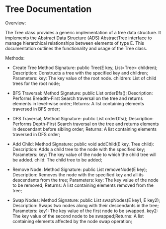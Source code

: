 # Tree Documentation

Overview:

The Tree<E> class provides a generic implementation of a tree data structure. It implements the Abstract Data Structure (ADS) AbstractTree<E> interface to manage hierarchical relationships between elements of type E. This documentation outlines the functionality and usage of the Tree<E> class.

Methods:

* Create Tree Method Signature: public Tree(E key, List<Tree<E>> children); Description: Constructs a tree with the specified key and children; Parameters: key: The key value of the root node. children: List of child trees for the root node;

* BFS Traversal: Method Signature: public List<E> orderBfs(); Description: Performs Breadth-First Search traversal on the tree and returns elements in level-wise order; Returns: A list containing elements traversed in BFS order;

* DFS Traversal; Method Signature: public List<E> orderDfs(); Description: Performs Depth-First Search traversal on the tree and returns elements in descendant before sibling order; Returns: A list containing elements traversed in DFS order;

* Add Child: Method Signature: public void addChild(E key, Tree<E> child): Description: Adds a child tree to the node with the specified key; Parameters: key: The key value of the node to which the child tree will be added. child: The child tree to be added;

* Remove Node: Method Signature: public List<E> removeNode(E key); Description: Removes the node with the specified key and all its descendants from the tree; Parameters: key: The key value of the node to be removed; Returns: A list containing elements removed from the tree;

* Swap Nodes: Method Signature: public List<E> swapNodes(E key1, E key2); Description: Swaps two nodes along with their descendants in the tree; Parameters: key1: The key value of the first node to be swapped. key2: The key value of the second node to be swapped;Returns: A list containing elements affected by the node swap operation;
